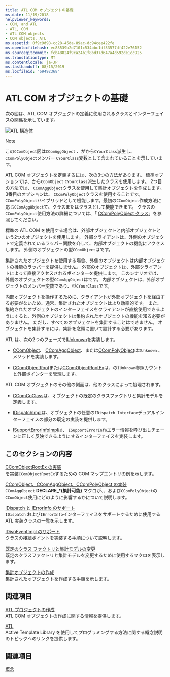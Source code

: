 ```yaml
---
title: ATL COM オブジェクトの基礎
ms.date: 11/19/2018
helpviewer_keywords:
- COM, and ATL
- ATL, COM
- ATL COM objects
- COM objects, ATL
ms.assetid: 0f9c9d98-cc28-45da-89ac-dc94cee422fe
ms.openlocfilehash: ec83539b2d7101c534bbc1df33577df422e76152
ms.sourcegitcommit: fcb48824f9ca24b1f8bd37d647a4d592de1cc925
ms.translationtype: MT
ms.contentlocale: ja-JP
ms.lasthandoff: 08/15/2019
ms.locfileid: "69492368"
---
```

# <a name="fundamentals-of-atl-com-objects"></a>ATL COM オブジェクトの基礎

次の図は、ATL COM オブジェクトの定義に使用されるクラスとインターフェイスの関係を示しています。

![ATL 構造体](../atl/media/vc307y1.gif "ATL 構造体")

> [!NOTE]
>  この`CComObject`図は`CComAggObject` 、がから`CYourClass`派生し、 `CComPolyObject`メンバー `CYourClass`変数として含まれていることを示しています。

ATL COM オブジェクトを定義するには、次の3つの方法があります。 標準オプションでは、から`CComObject` `CYourClass`派生したクラスを使用します。 2つ目の方法では、 `CComAggObject`クラスを使用して集計オブジェクトを作成します。 3番目のオプションは、 `CComPolyObject`クラスを使用することです。 `CComPolyObject`ハイブリッドとして機能します。最初の`CComObject`作成方法に応じ`CComAggObject`て、クラスまたはクラスとして機能できます。 クラスの`CComPolyObject`使用方法の詳細については、「 [CComPolyObject クラス](../atl/reference/ccompolyobject-class.md)」を参照してください。

標準の ATL COM を使用する場合は、外部オブジェクトと内部オブジェクトという2つのオブジェクトを使用します。 外部クライアントは、外側のオブジェクトで定義されているラッパー関数を介して、内部オブジェクトの機能にアクセスします。 外側のオブジェクトの型`CComObject`はです。

集計されたオブジェクトを使用する場合、外側のオブジェクトは内部オブジェクトの機能のラッパーを提供しません。 外部のオブジェクトは、外部クライアントによって直接アクセスされるポインターを提供します。 このシナリオでは、外側のオブジェクトの型`CComAggObject`はです。 内部オブジェクトは、外部オブジェクトのメンバー変数であり、型`CYourClass`です。

内部オブジェクトを操作するために、クライアントが外部オブジェクトを経由する必要がないため、通常、集計されたオブジェクトはより効率的です。 また、集約されたオブジェクトのインターフェイスをクライアントが直接使用できるようにすると、外側のオブジェクトは集約されたオブジェクトの機能を知る必要がありません。 ただし、すべてのオブジェクトを集計することはできません。 オブジェクトを集計するには、集計を念頭に置いて設計する必要があります。

ATL は、次の2つのフェーズで[IUnknown](/windows/win32/api/unknwn/nn-unknwn-iunknown)を実装します。

- [CComObject](../atl/reference/ccomobject-class.md)、 [CComAggObject](../atl/reference/ccomaggobject-class.md)、または[CComPolyObject](../atl/reference/ccompolyobject-class.md)は`IUnknown` 、メソッドを実装します。

- [CComObjectRoot](../atl/reference/ccomobjectroot-class.md)または[CComObjectRootEx](../atl/reference/ccomobjectrootex-class.md)は、の`IUnknown`参照カウントと外部ポインターを管理します。

ATL COM オブジェクトのその他の側面は、他のクラスによって処理されます。

- [CComCoClass](../atl/reference/ccomcoclass-class.md)は、オブジェクトの既定のクラスファクトリと集計モデルを定義します。

- [IDispatchImpl](../atl/reference/idispatchimpl-class.md)は、オブジェクトの任意の`IDispatch Interface`デュアルインターフェイスの部分の既定の実装を提供します。

- [ISupportErrorInfoImpl](../atl/reference/isupporterrorinfoimpl-class.md)は、 `ISupportErrorInfo`エラー情報を呼び出しチェーンに正しく反映できるようにするインターフェイスを実装します。

## <a name="in-this-section"></a>このセクションの内容

[CComObjectRootEx の実装](../atl/implementing-ccomobjectrootex.md)<br/>
を実装`CComObjectRootEx`するための COM マップエントリの例を示します。

[CComObject、CComAggObject、CComPolyObject の実装](../atl/implementing-ccomobject-ccomaggobject-and-ccompolyobject.md)<br/>
`CComAggObject` **DECLARE_\*(集計可能)** マクロが、、および`CComPolyObject`の`CComObject`使用にどのように影響するかについて説明します。

[IDispatch と IErrorInfo のサポート](../atl/supporting-idispatch-and-ierrorinfo.md)<br/>
`IDispatch` および`IErrorInfo`インターフェイスをサポートするために使用する ATL 実装クラスの一覧を示します。

[IDispEventImpl のサポート](../atl/supporting-idispeventimpl.md)<br/>
クラスの接続ポイントを実装する手順について説明します。

[既定のクラス ファクトリと集計モデルの変更](../atl/changing-the-default-class-factory-and-aggregation-model.md)<br/>
既定のクラスファクトリと集計モデルを変更するために使用するマクロを表示します。

[集計オブジェクトの作成](../atl/creating-an-aggregated-object.md)<br/>
集計されたオブジェクトを作成する手順を示します。

## <a name="related-sections"></a>関連項目

[ATL プロジェクトの作成](../atl/reference/creating-an-atl-project.md)<br/>
ATL COM オブジェクトの作成に関する情報を提供します。

[ATL](../atl/active-template-library-atl-concepts.md)<br/>
Active Template Library を使用してプログラミングする方法に関する概念説明のトピックへのリンクを提供します。

## <a name="see-also"></a>関連項目

[概念](../atl/active-template-library-atl-concepts.md)
